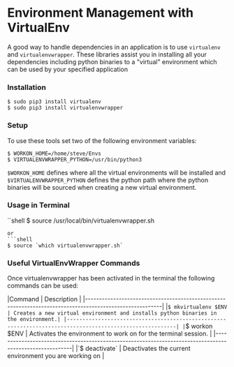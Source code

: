 Environment Management with VirtualEnv
======================================

A good way to handle dependencies in an application is to use `virtualenv` and `virtualenvwrapper`. These libraries assist you in installing all your dependencies including python binaries to a "virtual" environment which can be used by your specified application

### Installation

```shell
$ sudo pip3 install virtualenv
$ sudo pip3 install virtualenvwrapper
```
### Setup

To use these tools set two of the following environment variables:

```shell
$ WORKON_HOME=/home/steve/Envs
$ VIRTUALENVWRAPPER_PYTHON=/usr/bin/python3
```

`$WORKON_HOME` defines where all the virtual environments will be installed and `$VIRTUALENVWRAPPER_PYTHON` defines the python path where the python binaries will be sourced when creating a new virtual environment.

### Usage in Terminal

``shell
$ source /usr/local/bin/virtualenvwrapper.sh
```
or
```shell
$ source `which virtualenvwrapper.sh`
```

### Useful VirtualEnvWrapper Commands

Once virtualenvwrapper has been activated in the terminal the following commands can be used:

|Command              | Description                                                                       |
|---------------------------------------------------------------------------------------------------------|
|`$ mkvirtualenv $ENV | Creates a new virtual environment and installs python binaries in the environment.|
|---------------------------------------------------------------------------------------------------------|
|`$ workon $ENV       | Activates the environment to work on for the terminal session.                    |
|---------------------------------------------------------------------------------------------------------|
|`$ deactivate`       | Deactivates the current environment you are working on                            |
